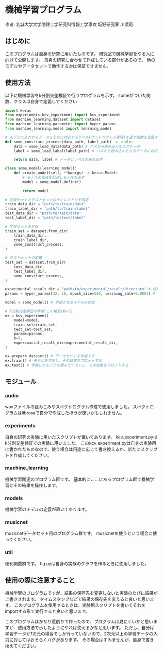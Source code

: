 # 機械学習プログラム

作者: 名城大学大学院理工学研究科情報工学専攻 坂野研究室 川凌司

## はじめに

このプログラムは自身の研究に用いたものです。
研究室で機械学習をやる人に向けて公開します。
自身の研究に合わせて作成している部分があるので、
他のモデルやデータセットで動作するかは保証できません。

## 使用方法

以下に機械学習をk分割交差検証で行うプログラムを示す。
someがついた関数、クラスは自身で定義してください

```python
import keras
from experiments.kcv_experiment import kcv_experiment
from machine_learning.dataset import dataset
from machine_learning.parameter import hyper_params
from machine_learning.model import learning_model

# モデルに入力するデータとそれに対応するラベル(ホットベクトル表現)を返す関数を定義する
def some_construct_process(data_path, label_path) -> tuple:
    data = some_load_data(data_path) # パスから読み込んだ入力データ
    label = some_load_label(label_path) # パスから読み込んだ入力データに対応するラベル(ホットベクトル表現)

    return data, label # データとラベルの組を返す

class some_model(learning_model):
    def create_model(self, **kwargs) -> keras.Model:
        # モデルの定義を記述しモデルを返す
        model = some_model_define()
        
        return model

# 学習セットとテストセットのディレクトリを指定
train_data_dir = "path/to/train/data"
train_label_dir = "path/to/train/label"
test_data_dir = "path/to/test/data"
test_label_dir = "path/to/test/label"

# 学習セットの定義
train_set = dataset.from_dir(
    train_data_dir,
    train_label_dir,
    some_construct_process,
)

# テストセットの定義
test_set = dataset.from_dir(
    test_data_dir,
    test_label_dir,
    some_construct_process,
)

experimental_result_dir = "path/to/experimental/result/directory" # 結果を保存するディレクトリへのパス
params = hyper_params(32, 16, epoch_size=500, learning_rate=0.0001) # 学習時に使用するパラメータ

model = some_model() # 学習させるモデルの作成

# k分割交差検証の準備(この場合はk=5)
ex = kcv_experiment(
    model=model,
    train_set=train_set,
    test_set=test_set,
    params=params,
    k=5,
    experimantal_result_dir=experimental_result_dir,
)

ex.prepare_dataset() # データセットを作成する
ex.train() # モデルを学習し、その結果をプロットする
ex.test() # 学習したモデルの重みでテストし、その結果をプロットする
```

## モジュール

### audio

wavファイルの読みこみやスペクトログラム作成で使用しました。
スペクトログラムはlibrosaで自分で作成したほうが速いかもしれません。

### experiments

自身の研究の実験に用いたスクリプトが置いてあります。
kcv_experiment.pyはk分割交差検証での実験に用いました。
このkcv_experiment.pyは自身の実験用に書かれたものなので、使う場合は用途に応じて書き換えるか、新たにスクリプトを作成してください。

### machine_learning

機械学習関連のプログラム群です。
基本的にここにあるプログラム群で機械学習とその結果を操作します。

### models

機械学習のモデルの定義が置いてあります。

### musicnet

musicnetデータセット用のプログラム群です。
musicnetを使うという場合に使ってください。

### util

便利関数群です。
fig.pyは自身の実験のグラフを作るときに使用しました。

## 使用の際に注意すること

機械学習のプログラムですが、結果の保存先を変更しないと実験のたびに結果が上書きされます。
タイムスタンプなどで結果の保存先を変えると良いと思います。
このプログラムを使用するときは、実験用スクリプトを書いてそれをimportする形で実行すると良いと思います。

このプログラムはかなり荒削りで作ったので、プログラムは見にくいかと思いますが、使用方法で示したようにやれば使えるかなと思います。
ただし、自分は学習データが1次元の場合でしか行っていないので、2次元以上の学習データの入力に対してはおそらくバグがあります。
その場合はすみませんが、自身で書き換えてください。

